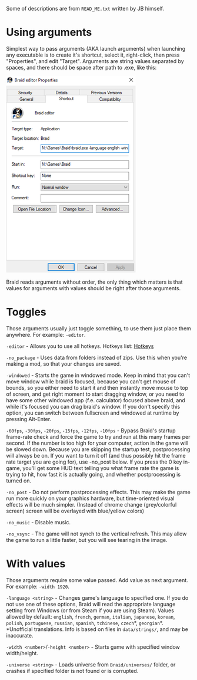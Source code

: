 Some of descriptions are from `READ_ME.txt` written by JB himself.

# Using arguments
Simplest way to pass arguments (AKA launch arguments) when launching any executable is to create it's shortcut, select it, right-click, then press "Properties", and edit "Target". Arguments are string values separated by spaces, and there should be space after path to .exe, like this:

![<Here should be image of shortcut's properties, but it's not displayed for some reason>](Images/ShortcutProperties.png)

Braid reads arguments without order, the only thing which matters is that values for arguments with values should be right after those arguments.

# Toggles
Those arguments usually just toggle something, to use them just place them anywhere.
For example: `-editor`.

`-editor` - Allows you to use all hotkeys. Hotkeys list: [Hotkeys](Hotkeys.md)

`-no_package` - Uses data from folders instead of zips. Use this when you're making a mod, so that your changes are saved.

`-windowed` - Starts the game in windowed mode. Keep in mind that you can't move window while braid is focused, because you can't get mouse of bounds, so you either need to start it and then instantly move mouse to top of screen, and get right moment to start dragging window, or you need to have some other windowed app (f.e. calculator) focused above braid, and while it's focused you can drag braid's window. If you don't specify this option, you can switch between fullscreen and windowed at runtime by pressing Alt-Enter.

`-60fps`, `-30fps`, `-20fps`, `-15fps`, `-12fps`, `-10fps` - Bypass Braid's startup frame-rate check and force the game to try and run at this many frames per second.  If the number is too high for your computer, action in the game will be slowed down.  Because you are skipping the startup test, postprocessing will always be on.  If you want to turn it off (and thus possibly hit the frame rate target you are going for), use -no_post below.  If you press the 0 key in-game, you'll get some HUD text telling you what frame rate the game is trying to hit, how fast it is actually going, and whether postprocessing is turned on.  

`-no_post` - Do not perform postprocessing effects.  This may make the game run more quickly on your graphics hardware, but time-oriented visual effects will be much simpler. (Instead of chrome change (grey/colorful screen) screen will be overlayed with blue/yellow colors)

`-no_music` - Disable music.  

`-no_vsync` - The game will not synch to the vertical refresh.  This may allow the game to run a little faster, but you will see tearing in the image.


# With values
Those arguments require some value passed. Add value as next argument.
For example: `-width 1920`.

`-language <string>` - Changes game's language to specified one. If you do not use one of these options, Braid will read the appropriate language setting from Windows (or from Steam if you are using Steam). Values allowed by default: `english`, `french`, `german`, `italian`, `japanese`, `korean`, `polish`, `portuguese`, `russian`, `spanish`, `tchinese`, `czech`\*, `georgian`\*.  
\*Unofficial translations. Info is based on files in `data/strings/`, and may be inaccurate.

`-width <number>`/`-height <number>` - Starts game with specified window width/height.

`-universe <string>` - Loads universe from `Braid/universes/` folder, or crashes if specified folder is not found or is corrupted.